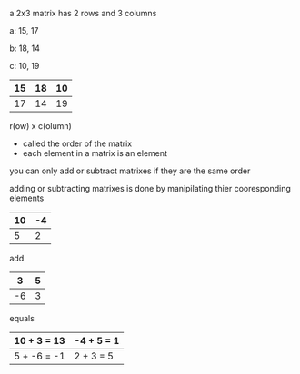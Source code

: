 a 2x3 matrix has 2 rows and 3 columns

a: 15, 17

b: 18, 14

c: 10, 19

| 15   | 18   | 10   |
| ---- | ---- | ---- |
| 17   | 14   | 19   |

r(ow) x c(olumn)

* called the order of the matrix
* each element in a matrix is an element

you can only add or subtract matrixes if they are the same order

adding or subtracting matrixes is done by manipilating thier cooresponding elements

| 10   | -4   |
| ---- | ---- |
| 5    | 2    |

add

| 3    | 5    |
| ---- | ---- |
| -6   | 3    |

equals

| 10 + 3 = 13 | -4 + 5 = 1 |
| ----------- | ---------- |
| 5 + -6 = -1 | 2 + 3 = 5  |

